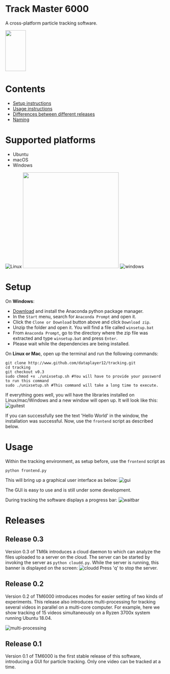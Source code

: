 # Track Master 6000

A cross-platform particle tracking software.

<img src="https://github.com/dataplayer12/tracking/blob/master/images/tracklogo.png" width="64" height="128" />

# Contents
- [Setup instructions](https://github.com/dataplayer12/tracking/blob/master/README.md#setup)
- [Usage instructions](https://github.com/dataplayer12/tracking/blob/master/README.md#usage)
- [Differences between different releases](https://github.com/dataplayer12/tracking/blob/master/README.md#releases)
- [Naming]()

# Supported platforms
- Ubuntu
- macOS
- Windows

![Linux](https://github.com/gilbarbara/logos/blob/master/logos/linux-tux.svg)
<img src="https://github.com/gilbarbara/logos/blob/master/logos/macOS.svg" width="300" height="300" />
![windows](https://github.com/gilbarbara/logos/blob/master/logos/microsoft-windows.svg)

# Setup
On **Windows**:
- [Download](https://www.anaconda.com/distribution/) and install the Anaconda python package manager.
- In the `Start` menu, search for `Anaconda Prompt` and open it.
- Click the `Clone or Download` button above and click `Download zip`.
- Unzip the folder and open it. You will find a file called `winsetup.bat`
- From `Anaconda Prompt`, go to the directory where the zip file was extracted and type `winsetup.bat` and press `Enter`.
- Please wait while the dependencies are being installed.

On **Linux or Mac**, open up the terminal and run the following commands:
```Shell
git clone http://www.github.com/dataplayer12/tracking.git
cd tracking
git checkout v0.3
sudo chmod +x ./unixsetup.sh #You will have to provide your password to run this command
sudo ./unixsetup.sh #This command will take a long time to execute.
```
If everything goes well, you will have the libraries installed on Linux/mac/Windows and a new window will open up. It will look like this:
![guitest](https://github.com/dataplayer12/tracking/blob/master/images/guitest.png)

If you can successfully see the text 'Hello World' in the window, the installation was successful. Now, use the `frontend` script as described below.

# Usage

Within the tracking environment, as setup before, use the `frontend` script as
```Shell
python frontend.py
```
This will bring up a graphical user interface as below:
![gui](https://github.com/dataplayer12/tracking/blob/master/images/gui.png)

The GUI is easy to use and is still under some development.

During tracking the software displays a progress bar:
![waitbar](https://github.com/dataplayer12/tracking/blob/master/images/waitbar.png)

# Releases

## Release 0.3
Version 0.3 of TM6k introduces a cloud daemon to which can analyze the files uploaded to a server on the cloud. The server can be started by invoking the server as `python cloudd.py`. While the server is running, this banner is displayed on the screen:
![cloudd](https://github.com/dataplayer12/tracking/blob/master/images/cloudlogo.png)
Press 'q' to stop the server.

## Release 0.2
Version 0.2 of TM6000 introduces modes for easier setting of two kinds of experiments. This release also introduces multi-processing for tracking several videos in parallel on a multi-core computer. For example, here we show tracking of 15 videos simultaneously on a Ryzen 3700x system running Ubuntu 18.04.

![multi-processing](https://github.com/dataplayer12/tracking/blob/master/images/multi-processing.png)

## Release 0.1
Version 0.1 of TM6000 is the first stable release of this software, introducing a GUI for particle tracking. Only one video can be tracked at a time.
